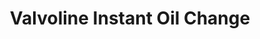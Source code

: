 ---
title: "Valvoline Instant Oil Change"
url: /madison/valvoline-instant-oil-change/
shop: Autowerkstatt
---